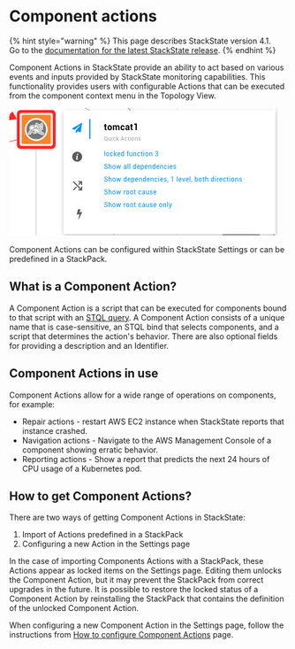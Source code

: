 # Component actions

{% hint style="warning" %}
This page describes StackState version 4.1.  
Go to the [documentation for the latest StackState release](https://docs.stackstate.com/).
{% endhint %}

Component Actions in StackState provide an ability to act based on various events and inputs provided by StackState monitoring capabilities. This functionality provides users with configurable Actions that can be executed from the component context menu in the Topology View.

![Component Actions](../../.gitbook/assets/v41_quick_component_actions.png)

Component Actions can be configured within StackState Settings or can be predefined in a StackPack.

## What is a Component Action?

A Component Action is a script that can be executed for components bound to that script with an [STQL query](../../develop/reference/stql_reference.md). A Component Action consists of a unique name that is case-sensitive, an STQL bind that selects components, and a script that determines the action's behavior. There are also optional fields for providing a description and an Identifier.

## Component Actions in use

Component Actions allow for a wide range of operations on components, for example:

* Repair actions - restart AWS EC2 instance when StackState reports that instance crashed.
* Navigation actions - Navigate to the AWS Management Console of a component showing erratic behavior.
* Reporting actions - Show a report that predicts the next 24 hours of CPU usage of a Kubernetes pod.

## How to get Component Actions?

There are two ways of getting Component Actions in StackState:

1. Import of Actions predefined in a StackPack
2. Configuring a new Action in the Settings page

In the case of importing Components Actions with a StackPack, these Actions appear as locked items on the Settings page. Editing them unlocks the Component Action, but it may prevent the StackPack from correct upgrades in the future. It is possible to restore the locked status of a Component Action by reinstalling the StackPack that contains the definition of the unlocked Component Action.

When configuring a new Component Action in the Settings page, follow the instructions from [How to configure Component Actions](how_to_configure_component_actions.md) page.

